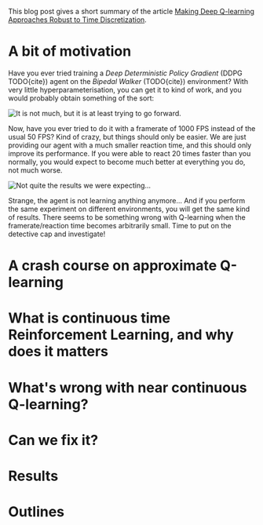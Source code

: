 This blog post gives a short summary of the article [Making Deep Q-learning Approaches Robust to Time Discretization](https://arxiv.org/abs/1901.09732).

# A bit of motivation
Have you ever tried training a *Deep Deterministic Policy Gradient* (DDPG TODO{cite})
agent on the *Bipedal Walker* (TODO{cite}) environment? With very little hyperparameterisation,
you can get it to kind of work, and you would probably obtain something of the sort:

![It is not much, but it is at least trying to go forward.]({{docs/vids/ddpg_low_best.gif}})

Now, have you ever tried to do it with a framerate of 1000 FPS instead of the usual 50 FPS?
Kind of crazy, but things should only be easier. We are just providing our agent with a much smaller 
reaction time, and this should only improve its performance. If you were able to react 20 times faster
than you normally, you would expect to become much better at everything you do, not much worse.

![Not quite the results we were expecting...]({{docs/vids/ddpg_high_best.gif}})

Strange, the agent is not learning anything anymore... And if you perform the same experiment
on different environments, you will get the same kind of results. There seems to be something
wrong with Q-learning when the framerate/reaction time becomes arbitrarily small. Time to put on
the detective cap and investigate!

# A crash course on approximate Q-learning

# What is continuous time Reinforcement Learning, and why does it matters

# What's wrong with near continuous Q-learning?

# Can we fix it?

# Results

# Outlines
